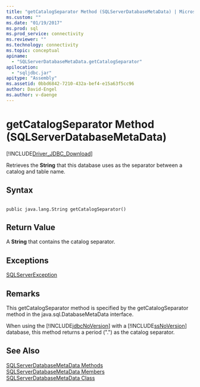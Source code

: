 ```yaml
---
title: "getCatalogSeparator Method (SQLServerDatabaseMetaData) | Microsoft Docs"
ms.custom: ""
ms.date: "01/19/2017"
ms.prod: sql
ms.prod_service: connectivity
ms.reviewer: ""
ms.technology: connectivity
ms.topic: conceptual
apiname: 
  - "SQLServerDatabaseMetaData.getCatalogSeparator"
apilocation: 
  - "sqljdbc.jar"
apitype: "Assembly"
ms.assetid: 0bbd6842-7210-432a-bef4-e15a63f5cc96
author: David-Engel
ms.author: v-daenge
---
```

# getCatalogSeparator Method (SQLServerDatabaseMetaData)
[!INCLUDE[Driver_JDBC_Download](../../../includes/driver_jdbc_download.md)]

  Retrieves the **String** that this database uses as the separator between a catalog and table name.  
  
## Syntax  
  
```  
  
public java.lang.String getCatalogSeparator()  
```  
  
## Return Value  
 A **String** that contains the catalog separator.  
  
## Exceptions  
 [SQLServerException](../../../connect/jdbc/reference/sqlserverexception-class.md)  
  
## Remarks  
 This getCatalogSeparator method is specified by the getCatalogSeparator method in the java.sql.DatabaseMetaData interface.  
  
 When using the [!INCLUDE[jdbcNoVersion](../../../includes/jdbcnoversion_md.md)] with a [!INCLUDE[ssNoVersion](../../../includes/ssnoversion-md.md)] database, this method returns a period (".") as the catalog separator.  
  
## See Also  
 [SQLServerDatabaseMetaData Methods](../../../connect/jdbc/reference/sqlserverdatabasemetadata-methods.md)   
 [SQLServerDatabaseMetaData Members](../../../connect/jdbc/reference/sqlserverdatabasemetadata-members.md)   
 [SQLServerDatabaseMetaData Class](../../../connect/jdbc/reference/sqlserverdatabasemetadata-class.md)  
  
  
